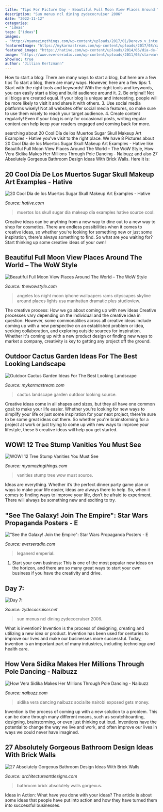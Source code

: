 ```yaml
---
title: "Tips For Picture Day - Beautiful Full Moon View Places Around The World – The Wow Style"
description: "Sun menus ncl dining zydecocruiser 2006"
date: "2022-11-12"
categories:
- "ideas"
tags: ["ideas"]
images:
- "http://myamazingthings.com/wp-content/uploads/2017/01/Derevo_v_interyere_09-650x981.jpg"
featuredImage: "https://mykarmastream.com/wp-content/uploads/2017/08/cactus-garden-9.jpg"
featured_image: "https://hative.com/wp-content/uploads/2014/05/dia-de-los-muertos/5-dia-de-los-muertos-make-up.jpg"
image: "https://www.everseradio.com/wp-content/uploads/2011/05/starwars7.jpg"
ShowToc: true
author: "Jillian Kertzmann"
---
```



How to start a blog: There are many ways to start a blog, but here are a few tips
To start a blog, there are many ways. However, here are a few tips: 1. Start with the right tools and keywords! With the right tools and keywords, you can easily start a blog and build audience around it. 2. Be original! Not all blogs are created equal. If your blog is unique and interesting, people will be more likely to visit it and share it with others. 3. Use social media platforms wisely! Not all websites offer social media features, so make sure to use them wisely to reach your target audience. 4. Create content regularly! Even if your blog is only for occasional posts, writing regular content can help keep your readers engaged and coming back for more.

	

		
searching about 20 Cool Día de los Muertos Sugar Skull Makeup Art Examples - Hative you've visit to the right place. We have 8 Pictures about 20 Cool Día de los Muertos Sugar Skull Makeup Art Examples - Hative like Beautiful Full Moon View Places Around The World – The WoW Style, How Vera Sidika Makes Her Millions Through Pole Dancing - Naibuzz and also 27 Absolutely Gorgeous Bathroom Design Ideas With Brick Walls. Here it is:
		
    
## 20 Cool Día De Los Muertos Sugar Skull Makeup Art Examples - Hative

<img loading=lazy src="https://hative.com/wp-content/uploads/2014/05/dia-de-los-muertos/5-dia-de-los-muertos-make-up.jpg" onerror="this.onerror=null;this.src='https://tse4.mm.bing.net/th?id=OIP.9ULs1um6JGlCjgg0bL6I1wAAAA&amp;pid=15.1';" alt="20 Cool Día de los Muertos Sugar Skull Makeup Art Examples - Hative">

_Source: hative.com_

>muertos los skull sugar dia makeup día examples hative source cool. 

	

Creative ideas can be anything from a new way to dine out to a new way to shop for cosmetics. There are endless possibilities when it comes to creative ideas, so whether you're looking for something new or just some inspiration, there's always something to find. So what are you waiting for? Start thinking up some creative ideas of your own!

    
## Beautiful Full Moon View Places Around The World – The WoW Style

<img loading=lazy src="http://thewowstyle.com/wp-content/uploads/2014/11/Los-Angeles.jpg" onerror="this.onerror=null;this.src='https://tse4.mm.bing.net/th?id=OIP.O0jEf9txFdWSH33c0ktYNgDIEs&amp;pid=15.1';" alt="Beautiful Full Moon View Places Around The World – The WoW Style">

_Source: thewowstyle.com_

>angeles los night moon iphone wallpapers rams cityscapes skyline around places lights usa manhattan dramatic plus studioview. 

	

The creative process: How we go about coming up with new ideas
Creative processes vary depending on the individual and the creative idea in question. However, some commonalities across all creative ideas include coming up with a new perspective on an established problem or idea, seeking collaboration, and exploring outside sources for inspiration. Whether it's coming up with a new product design or finding new ways to market a company, creativity is key to getting any project off the ground.

    
## Outdoor Cactus Garden Ideas For The Best Looking Landscape

<img loading=lazy src="https://mykarmastream.com/wp-content/uploads/2017/08/cactus-garden-9.jpg" onerror="this.onerror=null;this.src='https://tse4.mm.bing.net/th?id=OIP.JfxXK4EJu5kD7aKDXvW0RQHaLI&amp;pid=15.1';" alt="Outdoor Cactus Garden Ideas For The Best Looking Landscape">

_Source: mykarmastream.com_

>cactus landscape garden outdoor looking source. 

	

Creative ideas come in all shapes and sizes, but they all have one common goal: to make your life easier. Whether you're looking for new ways to simplify your life or just some inspiration for your next project, there're sure to be some great ideas out there. So whether you're brainstorming for a project at work or just trying to come up with new ways to improve your lifestyle, these 5 creative ideas will help you get started.

    
## WOW! 12 Tree Stump Vanities You Must See

<img loading=lazy src="http://myamazingthings.com/wp-content/uploads/2017/01/Derevo_v_interyere_09-650x981.jpg" onerror="this.onerror=null;this.src='https://tse1.mm.bing.net/th?id=OIP.qQ7Gedzx3LFVaUG-awAEOQHaLL&amp;pid=15.1';" alt="WOW! 12 Tree Stump Vanities You Must See">

_Source: myamazingthings.com_

>vanities stump tree wow must source. 

	

Ideas are everything. Whether it’s the perfect dinner party game plan or ways to make your life easier, ideas are always there to help. So, when it comes to finding ways to improve your life, don’t be afraid to experiment. There will always be something new and exciting to try.

    
## &quot;See The Galaxy! Join The Empire&quot;: Star Wars Propaganda Posters - E

<img loading=lazy src="https://www.everseradio.com/wp-content/uploads/2011/05/starwars7.jpg" onerror="this.onerror=null;this.src='https://tse3.mm.bing.net/th?id=OIP.ws_j3HzOOVfuCbOEg0x2hwAAAA&amp;pid=15.1';" alt="&quot;See the Galaxy! Join the Empire&quot;: Star Wars Propaganda Posters - E">

_Source: everseradio.com_

>leganerd emperial. 

	

1. Start your own business: This is one of the most popular new ideas on the horizon, and there are so many great ways to start your own business if you have the creativity and drive.

    
## Day 7:

<img loading=lazy src="http://www.zydecocruiser.net/ncl_sun_2006/menus/IMG_0409.JPG" onerror="this.onerror=null;this.src='https://tse4.mm.bing.net/th?id=OIP.6ymCNCBDBMLAjyBCHxU10wHaJ4&amp;pid=15.1';" alt="Day 7:">

_Source: zydecocruiser.net_

>sun menus ncl dining zydecocruiser 2006. 

	

What is invention?
Invention is the process of designing, creating and utilizing a new idea or product. Invention has been used for centuries to improve our lives and make our businesses more successful. Today, invention is an important part of many industries, including technology and health care.

    
## How Vera Sidika Makes Her Millions Through Pole Dancing - Naibuzz

<img loading=lazy src="http://naibuzz.com/wp-content/uploads/2014/06/241.jpg" onerror="this.onerror=null;this.src='https://tse4.mm.bing.net/th?id=OIP.RbuyxR6ibEiFp0nVE_tOyAHaNK&amp;pid=15.1';" alt="How Vera Sidika Makes Her Millions Through Pole Dancing - Naibuzz">

_Source: naibuzz.com_

>sidika vera dancing naibuzz socialite nairobi exposed gets money. 

	

Invention is the process of coming up with a new solution to a problem. This can be done through many different means, such as scratchboarding, designing, brainstorming, or even just thinking out loud. Inventions have the potential to change the way we live and work, and often improve our lives in ways we could never have imagined.

    
## 27 Absolutely Gorgeous Bathroom Design Ideas With Brick Walls

<img loading=lazy src="https://www.architectureartdesigns.com/wp-content/uploads/2014/02/2441-630x945.jpg" onerror="this.onerror=null;this.src='https://tse1.mm.bing.net/th?id=OIP.He0wSaz7VvUM79RWClacCAHaLH&amp;pid=15.1';" alt="27 Absolutely Gorgeous Bathroom Design Ideas With Brick Walls">

_Source: architectureartdesigns.com_

>bathroom brick absolutely walls gorgeous. 

	

Ideas in Action: What have you done with your ideas?
The article is about some ideas that people have put into action and how they have turned them into successful businesses.

